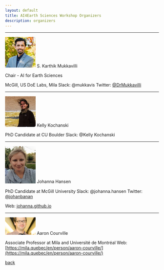 ```yaml
---
layout: default
title: AI4Earth Sciences Workshop Organizers
description: organizers
---
```


---

<img src="https://github.com/ai4earthscience/iclr-2020-workshop/blob/master/images/karthik.jpg" alt="karthik" width="100"/>
S. Karthik Mukkavilli

Chair - AI for Earth Sciences

McGill, US DoE Labs, Mila
Slack: @mukkavis
Twitter: [@DrMukkavilli](https://twitter.com/DrMukkavilli)

---

<img src="https://github.com/ai4earthscience/iclr-2020-workshop/blob/master/images/kelly.jpeg" alt="kelly" width="100"/>
Kelly Kochanski

PhD Candidate at CU Boulder 
Slack: @Kelly Kochanski


---

<img src="https://github.com/ai4earthscience/iclr-2020-workshop/blob/master/images/jhansen.png" alt="jhansen" width="100"/>
Johanna Hansen  

PhD Candidate at McGill University
Slack: @johanna.hansen
Twitter: [@johanbanan](https://twitter.com/johanbanan)

Web: [johanna.github.io](johannah.github.io)

---
<img src="https://github.com/ai4earthscience/iclr-2020-workshop/blob/master/images/aaron.jpg" alt="aaron" width="100"/>
Aaron Courville

Associate Professor at Mila and Université de Montréal
Web: [https://mila.quebec/en/person/aaron-courville/](https://mila.quebec/en/person/aaron-courville/)


[back](./)
